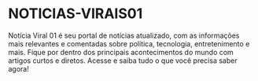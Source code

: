 # NOTICIAS-VIRAIS01
Notícia Viral 01 é seu portal de notícias atualizado, com as informações mais relevantes e comentadas sobre política, tecnologia, entretenimento e mais. Fique por dentro dos principais acontecimentos do mundo com artigos curtos e diretos. Acesse e saiba tudo o que você precisa saber agora!
